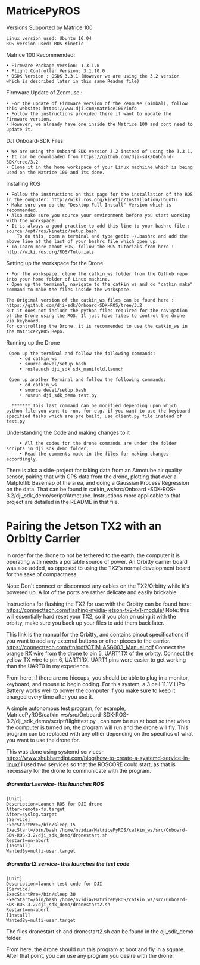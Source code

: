 # MatricePyROS

Versions Supported by Matrice 100

    Linux version used: Ubuntu 16.04
    ROS version used: ROS Kinetic


Matrice 100 Recommended: 

    • Firmware Package Version: 1.3.1.0
    • Flight Controller Version: 3.1.10.0
    • OSDK Version : OSDK 3.3.1 (However we are using the 3.2 version which is described later in this same Readme file) 


Firmware Update of Zenmuse :

    • For the update of Firmware version of the Zenmuse (Gimbal), follow this website: https://www.dji.com/matrice100/info
    • Follow the instructions provided there if want to update the Firmware version.
    • However, we already have one inside the Matrice 100 and dont need to update it.


DJI Onboard-SDK Files

    • We are using the Onboard SDK version 3.2 instead of using the 3.3.1.
    • It can be downloaded from https://github.com/dji-sdk/Onboard-SDK/tree/3.2
    • Clone it in the home workspace of your Linux machiine which is being used on the Matrice 100 and its done. 
    
    
Installing ROS 

    • Follow the instructions on this page for the installation of the ROS in the computer: http://wiki.ros.org/kinetic/Installation/Ubuntu
    • Make sure you do the "Desktop-Full Install" Version which is recommended.
    • Also make sure you source your environment before you start working with the workspace. 
    • It is always a good practise to add this line to your bashrc file : source /opt/ros/kinetic/setup.bash
        To do this, open a terminal and type gedit ~/.bashrc and add the above line at the last of your bashrc file which open up.  
    • To Learn more about ROS, follow the ROS tutorials from here : http://wiki.ros.org/ROS/Tutorials
    
Setting up the workspace for the Drone
    
    • For the workspace, clone the catkin_ws folder from the Github repo into your home folder of Linux machine.
    • Open up the terminal, navigate to the catkin_ws and do "catkin_make" command to make the files inside the workspace.

    The Original version of the catkin_ws files can be found here : https://github.com/dji-sdk/Onboard-SDK-ROS/tree/3.2
    But it does not include the python files required for the navigation of the Drone using the ROS. It just have files to control the drone via keyboard.
    For controlling the Drone, it is recommended to use the catkin_ws in the MatricePyROS Repo.
    
Running up the Drone

     Open up the terminal and follow the following commands:
         • cd catkin_ws
         • source devel/setup.bash
         • roslaunch dji_sdk sdk_manifold.launch
     
     Open up another Terminal and follow the following commands:
         • cd catkin_ws
         • source devel/setup.bash
         • rosrun dji_sdk_demo test.py 
      
      ******* This last command can be modified depending upon which python file you want to run, for e.g. if you want to use the keyboard specified tasks which are pre built, use client.py file instead of test.py 
 
 Understanding the Code and making changes to it

         • All the codes for the drone commands are under the folder scripts in dji_sdk_demo folder. 
         • Read the comments made in the files for making changes accordingly.
    
 
 There is also a side-project for taking data from an Atmotube air quality sensor, pairing that with GPS data from the drone, plotting that over a Matplotlib Basemap of the area, and doing a Gaussian Process Regression on the data. That can be found in catkin_ws/src/Onboard -SDK-ROS-3.2/dji_sdk_demo/script/Atmotube. Instructions more applicable to that project are detailed in the README in that file. 

# Pairing the Jetson TX2 with an Orbitty Carrier
In order for the drone to not be tethered to the earth, the computer it is operating with needs a portable source of power. An Orbitty carrier board was also added, as opposed to using the TX2's normal development board for the sake of compactness. 

Note: Don't connect or disconnect any cables on the TX2/Orbitty while it's powered up. A lot of the ports are rather delicate and easily brickable.

Instructions for flashing the TX2 for use with the Orbitty can be found here:
https://connecttech.com/flashing-nvidia-jetson-tx2-tx1-module/
Note: this will essentially hard reset your TX2, so if you plan on using it with the orbitty, make sure you back up your files to add them back later. 

This link is the manual for the Orbitty, and contains pinout specifications if you want to add any external buttons or other pieces to the carrier.
https://connecttech.com/ftp/pdf/CTIM-ASG003_Manual.pdf
Connect the orange RX wire from the drone to pin 5, UART1TX of the orbitty. Connect the yellow TX wire to pin 6, UART1RX. UART1 pins were easier to get working than the UART0 in my experience.

From here, if there are no hiccups, you should be able to plug in a monitor, keyboard, and mouse to begin coding. For this system, a 3 cell 11.1V LiPo Battery works well to power the computer if you make sure to keep it charged every time after you use it. 

A simple autonomous test program, for example, MatricePyROS/catkin_ws/src/Onboard-SDK-ROS-3.2/dji_sdk_demo/script/flighttest.py , can now be run at boot so that when the computer is turned on, the program will run and the drone will fly. This program can be replaced with any other depending on the specifics of what you want to use the drone for.

This was done using systemd services- https://www.shubhamdipt.com/blog/how-to-create-a-systemd-service-in-linux/
I used two services so that the ROSCORE could start, as that is necessary for the drone to communicate with the program. 

##### dronestart.service- this launches ROS
```
[Unit]
Description=Launch ROS for DJI drone
After=remote-fs.target
After=syslog.target
[Service]
ExecStartPre=/bin/sleep 15
ExecStart=/bin/bash /home/nvidia/MatricePyROS/catkin_ws/src/Onboard-SDK-ROS-3.2/dji_sdk_demo/dronestart.sh
Restart=on-abort
[Install]
WantedBy=multi-user.target                               
```
##### dronestart2.service- this launches the test code
```
[Unit]
Description=launch test code for DJI
[Service]
ExecStartPre=/bin/sleep 30
ExecStart=/bin/bash /home/nvidia/MatricePyROS/catkin_ws/src/Onboard-SDK-ROS-3.2/dji_sdk_demo/dronestart2.sh
Restart=on-abort
[Install]
WantedBy=multi-user.target
```
The files dronestart.sh and dronestart2.sh can be found in the dji_sdk_demo folder. 

From here, the drone should run this program at boot and fly in a square. After that point, you can use any program you desire with the drone. 
